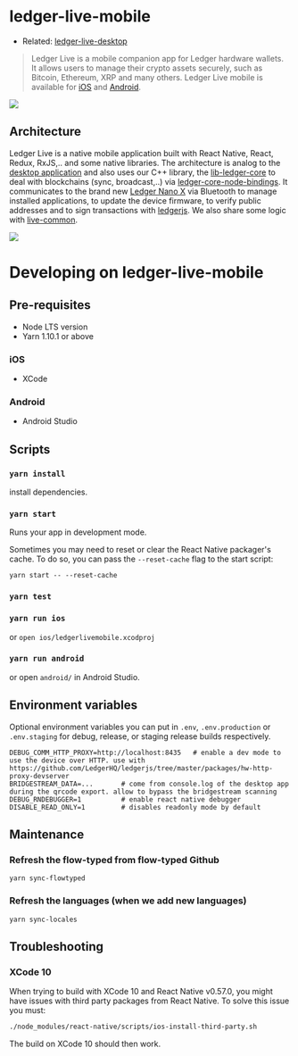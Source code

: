 # ledger-live-mobile

- Related: [ledger-live-desktop](https://github.com/LedgerHQ/ledger-live-desktop)

> Ledger Live is a mobile companion app for Ledger hardware wallets. It allows users to manage their crypto assets securely, such as Bitcoin, Ethereum, XRP and many others. Ledger Live mobile is available for [iOS](https://itunes.apple.com/fr/app/id1361671700) and [Android](https://play.google.com/store/apps/details?id=com.google.android.apps.live).

![](https://user-images.githubusercontent.com/211411/51758554-42edb980-20c6-11e9-89f0-308949a760d6.png)

## Architecture

Ledger Live is a native mobile application built with React Native, React, Redux, RxJS,.. and some native libraries. The architecture is analog to the [desktop application](https://github.com/LedgerHQ/ledger-live-desktop) and also uses our C++ library, the [lib-ledger-core](https://github.com/LedgerHQ/lib-ledger-core) to deal with blockchains (sync, broadcast,..) via [ledger-core-node-bindings](https://github.com/LedgerHQ/lib-ledger-core-react-native-bindings). It communicates to the brand new [Ledger Nano X](https://www.ledger.com/pages/ledger-nano-x) via Bluetooth to manage installed applications, to update the device firmware, to verify public addresses and to sign transactions with [ledgerjs](https://github.com/LedgerHQ/ledgerjs). We also share some logic with [live-common](https://github.com/LedgerHQ/ledger-live-common).

![](https://user-images.githubusercontent.com/211411/51758555-43865000-20c6-11e9-8ac9-06787ebb49eb.png)

# Developing on ledger-live-mobile

## Pre-requisites

- Node LTS version
- Yarn 1.10.1 or above

### iOS

- XCode

### Android

- Android Studio

## Scripts

### `yarn install`

install dependencies.

### `yarn start`

Runs your app in development mode.

Sometimes you may need to reset or clear the React Native packager's cache. To do so, you can pass the `--reset-cache` flag to the start script:

```
yarn start -- --reset-cache
```

### `yarn test`

### `yarn run ios`

or `open ios/ledgerlivemobile.xcodproj`

### `yarn run android`

or open `android/` in Android Studio.

## Environment variables

Optional environment variables you can put in `.env`, `.env.production` or `.env.staging` for debug, release, or staging release builds respectively.

```
DEBUG_COMM_HTTP_PROXY=http://localhost:8435   # enable a dev mode to use the device over HTTP. use with https://github.com/LedgerHQ/ledgerjs/tree/master/packages/hw-http-proxy-devserver
BRIDGESTREAM_DATA=...       # come from console.log of the desktop app during the qrcode export. allow to bypass the bridgestream scanning
DEBUG_RNDEBUGGER=1          # enable react native debugger
DISABLE_READ_ONLY=1         # disables readonly mode by default
```

## Maintenance

### Refresh the flow-typed from flow-typed Github

```
yarn sync-flowtyped
```

### Refresh the languages (when we add new languages)

```
yarn sync-locales
```

## Troubleshooting

### XCode 10

When trying to build with XCode 10 and React Native v0.57.0, you might have issues with third party packages from React Native. To solve this issue you must:

```sh
./node_modules/react-native/scripts/ios-install-third-party.sh
```

The build on XCode 10 should then work.
